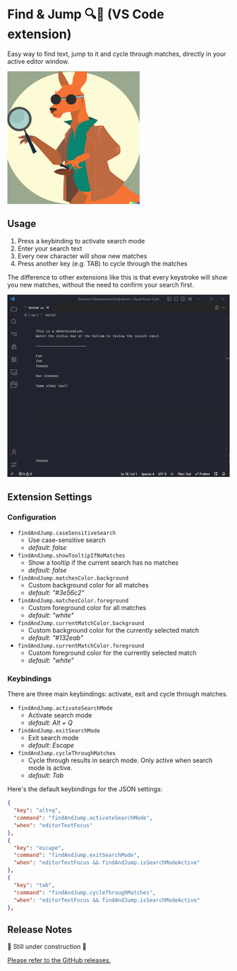 # Find & Jump 🔍🦘 (VS Code extension)

Easy way to find text, jump to it and cycle through matches, directly in your active editor window.

<img src="images/logo-find-and-jump.png" alt="Find & Jump logo" width="300"/>

## Usage

1. Press a keybinding to activate search mode
2. Enter your search text
3. Every new character will show new matches
4. Press another key (e.g. TAB) to cycle through the matches

The difference to other extensions like this is that every keystroke will show you new matches, without the need to confirm your search first.

<img src="images/demo-find-and-jump.gif" alt="Find & Jump demo" width="700"/>

## Extension Settings

### Configuration

- `findAndJump.caseSensitiveSearch`
  - Use case-sensitive search
  - _default: false_
- `findAndJump.showTooltipIfNoMatches`
  - Show a tooltip if the current search has no matches
  - _default: false_
- `findAndJump.matchesColor.background`
  - Custom background color for all matches
  - _default: "#3e56c2"_
- `findAndJump.matchesColor.foreground`
  - Custom foreground color for all matches
  - _default: "white"_
- `findAndJump.currentMatchColor.background`
  - Custom background color for the currently selected match
  - _default: "#132eab"_
- `findAndJump.currentMatchColor.foreground`
  - Custom foreground color for the currently selected match
  - _default: "white"_

### Keybindings

There are three main keybindings: activate, exit and cycle through matches.

- `findAndJump.activateSearchMode`
  - Activate search mode
  - _default: Alt + Q_
- `findAndJump.exitSearchMode`
  - Exit search mode
  - _default: Escape_
- `findAndJump.cycleThroughMatches`
  - Cycle through results in search mode. Only active when search mode is active.
  - _default: Tab_

Here's the default keybindings for the JSON settings:

```json
{
  "key": "alt+q",
  "command": "findAndJump.activateSearchMode",
  "when": "editorTextFocus"
},
{
  "key": "escape",
  "command": "findAndJump.exitSearchMode",
  "when": "editorTextFocus && findAndJump.isSearchModeActive"
},
{
  "key": "tab",
  "command": "findAndJump.cycleThroughMatches",
  "when": "editorTextFocus && findAndJump.isSearchModeActive"
},
```

## Release Notes

🚧 Still under construction 🚧

[Please refer to the GitHub releases.](https://github.com/bennettdams/find-and-jump/releases)

